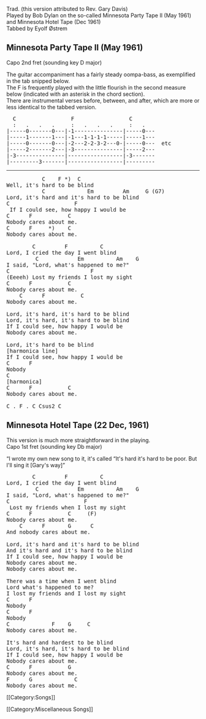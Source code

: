 Trad. (this version attributed to Rev. Gary Davis)<br>
Played by Bob Dylan on the so-called Minnesota Party Tape II (May
1961) and Minnesota Hotel Tape (Dec 1961)<br>
Tabbed by Eyolf Østrem

<h2 class="songversion">Minnesota Party Tape II (May 1961)</h2>

Capo 2nd fret (sounding key D major)

The guitar accompaniment has a fairly steady oompa-bass, as
exemplified in the tab snipped below. <br>
The F is frequently played with the little flourish in the second
measure below (indicated with an asterisk in the chord section).<br>
There are instrumental verses before, between, and after, which are
more or less identical to the tabbed version.

<pre class="tab">
  C                 F                 C
  :   .   .   .     :   .   .   .     :   .
|-----0-------0---|-1---------------|-----0---
|-----1-------1---|-1---1-1-1-1-----|-----1---
|-----0-------0---|-2---2-2-3-2---0-|-----0---  etc
|-----2-------2---|-3---------------|-----2---
|-3---------------|-----------------|-3-------
|---------3-------|-----------------|---------
</pre>

----
<pre class="verse">
           C    F *)  C
Well, it's hard to be blind
           C             Em         Am     G (G7)
Lord, it's hard and it's hard to be blind
C                    F
 If I could see, how happy I would be
C      F           C
Nobody cares about me.
C      F     *)    C
Nobody cares about me.

        C         F          C
Lord, I cried the day I went blind
         C            Em          Am    G
I said, "Lord, what's happened to me?"
C                         F
(Eeeeh) Lost my friends I lost my sight
C      F           C
Nobody cares about me.
    C      F           C
Nobody cares about me.

Lord, it's hard, it's hard to be blind
Lord, it's hard, it's hard to be blind
If I could see, how happy I would be
Nobody cares about me.

Lord, it's hard to be blind
[harmonica line]
If I could see, how happy I would be
C      F
Nobody
C
[harmonica]
C      F           C
Nobody cares about me.

C . F . C Csus2 C
</pre>

<h2 class="songversion">Minnesota Hotel Tape (22 Dec, 1961)</h2>

This version is much more straightforward in the playing.<br>
Capo 1st fret (sounding key Db major)

“I wrote my own new song to it, it's called “It's hard it's hard to
be poor. But I'll sing it [Gary's way]”

<pre class="verse">
        C         F          C
Lord, I cried the day I went blind
         C            Em          Am    G
I said, "Lord, what's happened to me?"
C                       F
 Lost my friends when I lost my sight
C      F           C     (F)
Nobody cares about me.
    C      F       G      C
And nobody cares about me.

Lord, it's hard and it's hard to be blind
And it's hard and it's hard to be blind
If I could see, how happy I would be
Nobody cares about me.
Nobody cares about me.

There was a time when I went blind
Lord what's happened to me?
I lost my friends and I lost my sight
C      F
Nobody
C      F
Nobody
C             F    G     C
Nobody cares about me.

It's hard and hardest to be blind
Lord, it's hard, it's hard to be blind
If I could see, how happy I would be
Nobody cares about me.
C      F           G
Nobody cares about me.
F      G             C
Nobody cares about me.
</pre>

[[Category:Songs]]

[[Category:Miscellaneous Songs]]